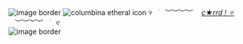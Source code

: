 ![image border](https://github.com/user-attachments/assets/65b1ba63-aeaf-448f-a567-9327177a9e68)
![columbina etheral icon](https://github.com/user-attachments/assets/38773963-08a8-49ab-a21a-f321bf762025)
୨ㅤ࣪ㅤ︶︶︶︶ㅤ‎‎‎‎‎‎‎‎‎‎‎‎‎‎‎‎ ‎‎‎‎‎‎‎‎‎‎‎‎‎‎[_c★rrd ! ✧_](https://carrd.tw1sted.co)ㅤ︶︶︶︶ㅤ࣪ㅤ୧‎‎‎‎‎‎‎‎‎‎‎‎‎‎‎‎   
![image border](https://github.com/user-attachments/assets/dc159bad-303b-4356-ba75-cdb61b525bce)
